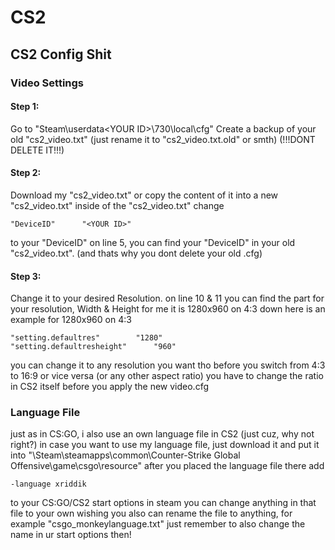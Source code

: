 # CS2
## CS2 Config Shit

### Video Settings
#### Step 1:
Go to "Steam\userdata\<YOUR ID>\730\local\cfg"
Create a backup of your old "cs2_video.txt" (just rename it to "cs2_video.txt.old" or smth) (!!!DONT DELETE IT!!!)
#### Step 2:
Download my "cs2_video.txt" or copy the content of it into a new "cs2_video.txt"
inside of the "cs2_video.txt" change 
```
"DeviceID"		"<YOUR ID>"
```
to your "DeviceID" on line 5, you can find your "DeviceID" in your old "cs2_video.txt". (and thats why you dont delete your old .cfg)
#### Step 3:
Change it to your desired Resolution.
on line 10 & 11 you can find the part for your resolution, Width & Height
for me it is 1280x960 on 4:3
down here is an example for 1280x960 on 4:3
```
"setting.defaultres"		"1280"
"setting.defaultresheight"		"960"
```
you can change it to any resolution you want tho
before you switch from 4:3 to 16:9 or vice versa (or any other aspect ratio) you have to change the ratio in CS2 itself before you apply the new video.cfg

### Language File
just as in CS:GO, i also use an own language file in CS2 (just cuz, why not right?)
in case you want to use my language file, just download it and put it into "\Steam\steamapps\common\Counter-Strike Global Offensive\game\csgo\resource"
after you placed the language file there add 
```
-language xriddik
```
to your CS:GO/CS2 start options in steam
you can change anything in that file to your own wishing
you also can rename the file to anything, for example "csgo_monkeylanguage.txt"
just remember to also change the name in ur start options then!
